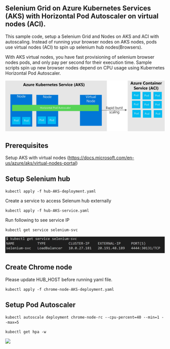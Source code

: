 ## Selenium Grid on Azure Kubernetes Services (AKS) with Horizontal Pod Autoscaler on virtual nodes (ACI).

This sample code, setup a Selenium Grid and Nodes on AKS and ACI with autoscaling. Instead of running your browser nodes on AKS nodes, pods use virtual nodes (ACI) to spin up selenium hub nodes(Browsers). 

With AKS virtual nodes, you have fast provisioning of selenium browser nodes pods, and only pay per second for their execution time. Sample scripts spin up new browser nodes depend on CPU usage using Kubernetes Horizontal Pod Autoscaler.

![](images/AKS-Virtual-Node.jpg)

## Prerequisites

Setup AKS with virtual nodes (https://docs.microsoft.com/en-us/azure/aks/virtual-nodes-portal)

## Setup Selenium hub

```
kubectl apply -f hub-AKS-deployment.yaml
```

Create a service to access Selenum hub externally

```
kubectl apply -f hub-AKS-service.yaml
```

Run following to see service IP

```
kubectl get service selenium-svc
```

![](images/service.png)


## Create Chrome node 

Please update HUB_HOST before running yaml file.

```
kubectl apply -f chrome-node-AKS-deployment.yaml
```

## Setup Pod Autoscaler

```
kubectl autoscale deployment chrome-node-rc --cpu-percent=40 --min=1 --max=5
```

```
kubectl get hpa -w
````

![](images/hpa.png)


